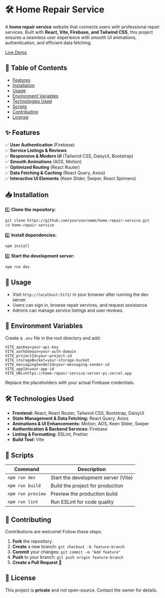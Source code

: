 # 🛠️ Home Repair Service

A **home repair service** website that connects users with professional repair services. Built with **React, Vite, Firebase, and Tailwind CSS**, this project ensures a seamless user experience with smooth UI animations, authentication, and efficient data fetching.

[Live Demo](https://homerepairbd.netlify.app/)

## 📌 Table of Contents

- [Features](#features)
- [Installation](#installation)
- [Usage](#usage)
- [Environment Variables](#environment-variables)
- [Technologies Used](#technologies-used)
- [Scripts](#scripts)
- [Contributing](#contributing)
- [License](#license)

## ✨ Features

✅ **User Authentication** (Firebase)  
✅ **Service Listings & Reviews**  
✅ **Responsive & Modern UI** (Tailwind CSS, DaisyUI, Bootstrap)  
✅ **Smooth Animations** (AOS, Motion)  
✅ **Optimized Routing** (React Router)  
✅ **Data Fetching & Caching** (React Query, Axios)  
✅ **Interactive UI Elements** (Keen Slider, Swiper, React Spinners)

## 📥 Installation

1️⃣ **Clone the repository:**

```sh
git clone https://github.com/yourusername/home-repair-service.git
cd home-repair-service
```

2️⃣ **Install dependencies:**

```sh
npm install
```

3️⃣ **Start the development server:**

```sh
npm run dev
```

## 🚀 Usage

- Visit `http://localhost:5173/` in your browser after running the dev server.
- Users can sign in, browse repair services, and request assistance.
- Admins can manage service listings and user reviews.

## 🔑 Environment Variables

Create a `.env` file in the root directory and add:

```
VITE_apiKey=your-api-key
VITE_authDomain=your-auth-domain
VITE_projectId=your-project-id
VITE_storageBucket=your-storage-bucket
VITE_messagingSenderId=your-messaging-sender-id
VITE_appId=your-app-id
VITE_URL=https://home-repair-service-server-pi.vercel.app
```

Replace the placeholders with your actual Firebase credentials.

## 🛠️ Technologies Used

- **Frontend:** React, React Router, Tailwind CSS, Bootstrap, DaisyUI
- **State Management & Data Fetching:** React Query, Axios
- **Animations & UI Enhancements:** Motion, AOS, Keen Slider, Swiper
- **Authentication & Backend Services:** Firebase
- **Linting & Formatting:** ESLint, Prettier
- **Build Tool:** Vite

## 📜 Scripts

| Command           | Description                         |
| ----------------- | ----------------------------------- |
| `npm run dev`     | Start the development server (Vite) |
| `npm run build`   | Build the project for production    |
| `npm run preview` | Preview the production build        |
| `npm run lint`    | Run ESLint for code quality         |

## 🤝 Contributing

Contributions are welcome! Follow these steps:

1. **Fork** the repository.
2. **Create** a new branch: `git checkout -b feature-branch`
3. **Commit** your changes: `git commit -m "Add feature"`
4. **Push** to your branch: `git push origin feature-branch`
5. **Create a Pull Request** 🚀

## 📄 License

This project is **private** and not open-source. Contact the owner for details.
